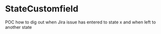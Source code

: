 # StateCustomfield
POC how to dig out when Jira issue has entered to state x and when left to another state
